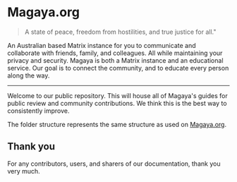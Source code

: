 # Magaya.org
> A state of peace, freedom from hostilities, and true justice for all."

An Australian based Matrix instance for you to communicate and collaborate with friends, family, and colleagues. All while maintaining your privacy and security. Magaya is both a Matrix instance and an educational service. Our goal is to connect the community, and to educate every person along the way.

---

Welcome to our public repository. This will house all of Magaya's guides for public review and community contributions. We think this is the best way to consistently improve.

The folder structure represents the same structure as used on [Magaya.org](https://magaya.org/docs/get-started/introduction).

## Thank you

For any contributors, users, and sharers of our documentation, thank you very much.

